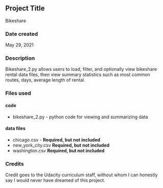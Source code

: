## Project Title
Bikeshare

### Date created
May 29, 2021

### Description
Bikeshare_2.py allows users to load, filter, and optionally view bikeshare rental data files, then view summary statistics such as most common routes, days,
average length of rental.

### Files used
#### code
- bikeshare_2.py - python code for viewing and summarizing data

#### data files
- chicago.csv - **Required, but not included**  
- new_york_city.csv **Required, but not included**  
- washington.csv **Required, but not included**  

### Credits
Credit goes to the Udacity curriculum staff, without whom I can honestly say
I would never have dreamed of this project.
